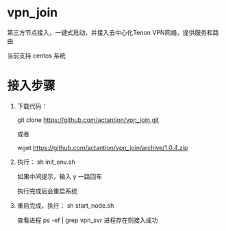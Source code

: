 # vpn_join
第三方节点接入，一键式启动，并接入去中心化Tenon VPN网络，提供服务和路由

当前支持 centos 系统

# 接入步骤

1. 下载代码： 
  
   git clone https://github.com/actantion/vpn_join.git
   
   或者
   
   wget https://github.com/actantion/vpn_join/archive/1.0.4.zip
   

2. 执行： sh init_env.sh
   
   如果中间提示，输入 y 一路回车
   
   执行完成后会重启系统
   
   
3. 重启完成，执行： sh start_node.sh

   查看进程  ps -ef | grep vpn_svr  进程存在则接入成功
    
    


